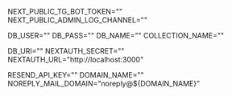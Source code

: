 NEXT_PUBLIC_TG_BOT_TOKEN=""
NEXT_PUBLIC_ADMIN_LOG_CHANNEL=""

DB_USER=""
DB_PASS=""
DB_NAME=""
COLLECTION_NAME=""


DB_URI=""
NEXTAUTH_SECRET=""
NEXTAUTH_URL="http://localhost:3000"

RESEND_API_KEY=""
DOMAIN_NAME=""
NOREPLY_MAIL_DOMAIN="noreply@${DOMAIN_NAME}"
